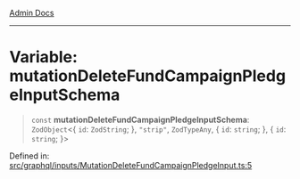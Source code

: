[Admin Docs](/)

***

# Variable: mutationDeleteFundCampaignPledgeInputSchema

> `const` **mutationDeleteFundCampaignPledgeInputSchema**: `ZodObject`\<\{ `id`: `ZodString`; \}, `"strip"`, `ZodTypeAny`, \{ `id`: `string`; \}, \{ `id`: `string`; \}\>

Defined in: [src/graphql/inputs/MutationDeleteFundCampaignPledgeInput.ts:5](https://github.com/Sourya07/talawa-api/blob/aac5f782223414da32542752c1be099f0b872196/src/graphql/inputs/MutationDeleteFundCampaignPledgeInput.ts#L5)
